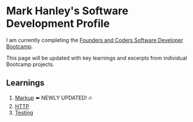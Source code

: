 # Mark Hanley's Software Development Profile

I am currently completing the [Founders and Coders Software Developer Bootcamp](https://learn.foundersandcoders.com/).

This page will be updated with key learnings and excerpts from individual Bootcamp projects.

## Learnings

1. [Markup](/learnings/markup.md) :arrow_left: NEWLY UPDATED! :fire:
1. [HTTP](/learnings/http.md)
1. [Testing](/learnings/testing.md)
